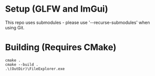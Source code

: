 # Setup (GLFW and ImGui)
This repo uses submodules - please use '--recurse-submodules' when using Git.

# Building (Requires CMake)
`cmake . `  
`cmake --build .`  
`.\(OutDir)\FileExplorer.exe`  
